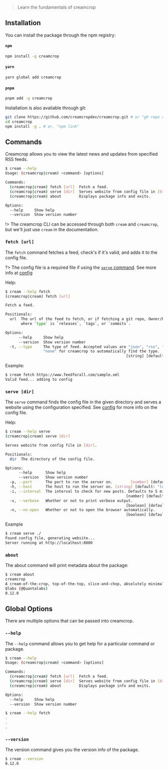 > Learn the fundamentals of creamcrop

## Installation

You can install the package through the npm registry:
<!-- tabs:start -->

#### **`npm`**
```sh
npm install -g creamcrop
```

#### **`yarn`**
```sh   
yarn global add creamcrop
```

#### **`pnpm`**
```sh
pnpm add -g creamcrop
```
<!-- tabs:end -->
Installation is also avaliable through git:
```sh
git clone https://github.com/creamcropdev/creamcrop.git # or "gh repo clone creamcropdev/creamcrop"
cd creamcrop
npm install -g . # or, "npm link"
```

## Commands

Creamcrop allows you to view the latest news and updates from specified RSS feeds.
```sh
$ cream --help
Usage: (creamcrop|cream) <command> [options]

Commands:
  (creamcrop|cream) fetch [url]  Fetch a feed.
  (creamcrop|cream) serve [dir]  Serves website from config file in [dir].
  (creamcrop|cream) about        Displays package info and exits.

Options:
  --help     Show help                                                 [boolean]
  --version  Show version number                                       [boolean]
```
!> The creamcrop CLI can be accessed through both `cream` and `creamcrop`, but we'll just use `cream` in the documentation.

### `fetch [url]`

The `fetch` command fetches a feed, check's if it's valid, and adds it to the config file.

?> The config file is a required file if using the [`serve` command](#serve-url). See more info at [config](./config.md)

Help:
```sh
$ cream --help fetch
(creamcrop|cream) fetch [url]

Fetch a feed.

Positionals:
  url  The url of the feed to fetch, or if fetching a git repo, Owner/Repo/Type,
       where `type` is `releases`, `tags`, or `commits`.                [string]

Options:
      --help     Show help                                             [boolean]
      --version  Show version number                                   [boolean]
  -t, --type     The type of feed. Accepted values are "json", "rss", "git", or
                 "none" for creamcrop to automatically find the type.
                                                      [string] [default: "none"]
```
Example:
```sh
$ cream fetch https://www.feedforall.com/sample.xml
Valid feed... adding to config
```

### `serve [dir]`

The `serve` command finds the config file in the given directory and serves a website using the configuration specified.
See [config](./config.md) for more info on the config file.

Help:
```sh
$ cream --help serve
(creamcrop|cream) serve [dir]

Serves website from config file in [dir].

Positionals:
  dir  The directory of the config file.                                [string]

Options:
      --help      Show help                                            [boolean]
      --version   Show version number                                  [boolean]
  -p, --port      The port to run the server on.        [number] [default: 8080]
  -h, --host      The host to run the server on. [string] [default: "localhost"]
  -i, --interval  The interval to check for new posts. Defaults to 5 minutes.
                                                      [number] [default: 300000]
  -v, --verbose   Whether or not to print verbose output.
                                                      [boolean] [default: false]
  -n, --no-open   Whether or not to open the browser automatically.
                                                      [boolean] [default: false]
```
Example
```sh
$ cream serve ./
Found config file, generating website...
Server running at http://localhost:8080
```

### `about`

The about command will print metadata about the package:

```sh
$ cream about
creamcrop
A cream-of-the-crop, top-of-the-top, slice-and-chop, absolutely minimalist news getter.
Qlabs (@Quantalabs)
0.12.0
```

## Global Options

There are multiple options that can be passed into creamcrop.

### `--help`
The `--help` command allows you to get help for a particular command or package.

```sh
$ cream --help
Usage: (creamcrop|cream) <command> [options]

Commands:
  (creamcrop|cream) fetch [url]  Fetch a feed.
  (creamcrop|cream) serve [dir]  Serves website from config file in [dir].
  (creamcrop|cream) about        Displays package info and exits.

Options:
  --help     Show help                                                 [boolean]
  --version  Show version number                                       [boolean]

$ cream --help fetch
.
.
.
```


### `--version`
The version command gives you the version info of the package.
```sh
$ cream --version
0.12.0
```
